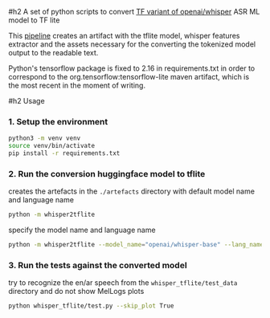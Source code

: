 #h2 A set of python scripts to convert [TF variant of openai/whisper](https://huggingface.co/openai/whisper-base) ASR ML model to TF lite

This [pipeline](https://github.com/s4ysolutions/whishper2tflite/blob/main/.github/workflows/convert.yml) creates an artifact
with the tflite model, whisper features extractor and the assets necessary for the converting
the tokenized model output to the readable text.

Python's tensorflow package is fixed to 2.16 in requirements.txt in order to correspond to the 
org.tensorflow:tensorflow-lite maven artifact, which is the most recent in the moment
of writing.

#h2 Usage

### 1. Setup the environment
```bash
python3 -m venv venv
source venv/bin/activate
pip install -r requirements.txt
```

### 2. Run the conversion huggingface model to tflite

creates the artefacts in the `./artefacts` directory with default model name and language name
```bash
python -m whisper2tflite
```

specify the model name and language name
```bash
python -m whisper2tflite --model_name="openai/whisper-base" --lang_name=ar --output_dir="artefacts"
```

### 3. Run the tests against the converted model

try to recognize the en/ar speech from the `whisper_tflite/test_data` directory
and do not show MelLogs plots

```bash
python whisper_tflite/test.py --skip_plot True 
```
